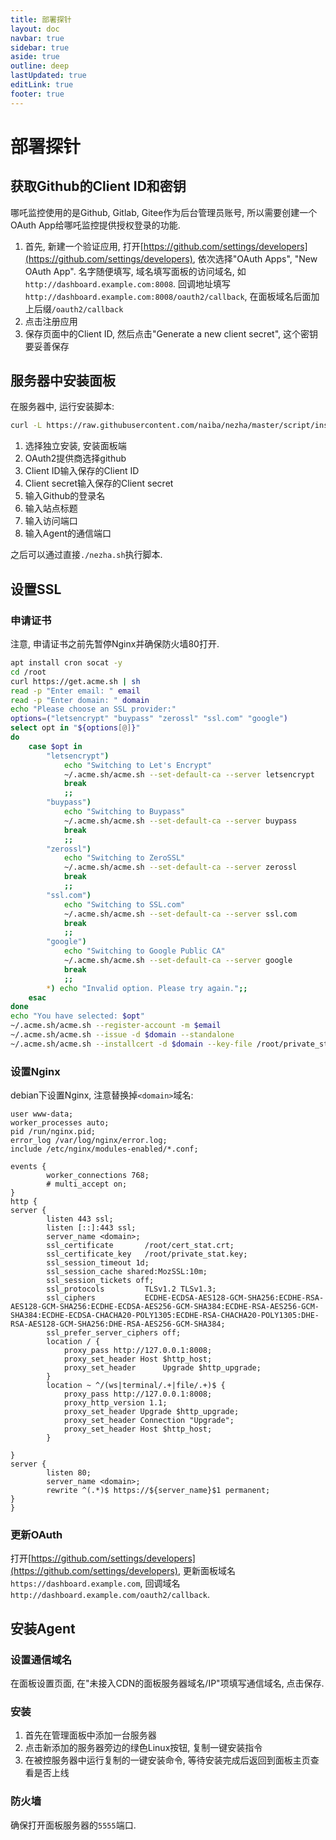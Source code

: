 ```yaml
---
title: 部署探针
layout: doc
navbar: true
sidebar: true
aside: true
outline: deep
lastUpdated: true
editLink: true
footer: true
---
```


# 部署探针

## 获取Github的Client ID和密钥

哪吒监控使用的是Github, Gitlab, Gitee作为后台管理员账号, 所以需要创建一个OAuth App给哪吒监控提供授权登录的功能.

1. 首先, 新建一个验证应用, 打开[https://github.com/settings/developers](https://github.com/settings/developers), 依次选择"OAuth Apps", "New OAuth App". 名字随便填写, 域名填写面板的访问域名, 如`http://dashboard.example.com:8008`. 回调地址填写`http://dashboard.example.com:8008/oauth2/callback`, 在面板域名后面加上后缀`/oauth2/callback`
2. 点击注册应用
3. 保存页面中的Client ID, 然后点击"Generate a new client secret", 这个密钥要妥善保存

## 服务器中安装面板

在服务器中, 运行安装脚本: 

```bash
curl -L https://raw.githubusercontent.com/naiba/nezha/master/script/install.sh -o nezha.sh && chmod +x nezha.sh && sudo ./nezha.sh
```

1. 选择独立安装, 安装面板端
2. OAuth2提供商选择github
3. Client ID输入保存的Client ID
4. Client secret输入保存的Client secret
5. 输入Github的登录名
6. 输入站点标题
7. 输入访问端口
8. 输入Agent的通信端口

之后可以通过直接`./nezha.sh`执行脚本.

## 设置SSL

### 申请证书

注意, 申请证书之前先暂停Nginx并确保防火墙80打开.

```bash
apt install cron socat -y
cd /root
curl https://get.acme.sh | sh
read -p "Enter email: " email
read -p "Enter domain: " domain
echo "Please choose an SSL provider:"
options=("letsencrypt" "buypass" "zerossl" "ssl.com" "google")
select opt in "${options[@]}"
do
    case $opt in
        "letsencrypt")
            echo "Switching to Let's Encrypt"
            ~/.acme.sh/acme.sh --set-default-ca --server letsencrypt
            break
            ;;
        "buypass")
            echo "Switching to Buypass"
            ~/.acme.sh/acme.sh --set-default-ca --server buypass
            break
            ;;
        "zerossl")
            echo "Switching to ZeroSSL"
            ~/.acme.sh/acme.sh --set-default-ca --server zerossl
            break
            ;;
        "ssl.com")
            echo "Switching to SSL.com"
            ~/.acme.sh/acme.sh --set-default-ca --server ssl.com
            break
            ;;
        "google")
            echo "Switching to Google Public CA"
            ~/.acme.sh/acme.sh --set-default-ca --server google
            break
            ;;
        *) echo "Invalid option. Please try again.";;
    esac
done
echo "You have selected: $opt"
~/.acme.sh/acme.sh --register-account -m $email
~/.acme.sh/acme.sh --issue -d $domain --standalone
~/.acme.sh/acme.sh --installcert -d $domain --key-file /root/private_stat.key --fullchain-file /root/cert_stat.crt
```

### 设置Nginx

debian下设置Nginx, 注意替换掉`<domain>`域名:

```
user www-data;
worker_processes auto;
pid /run/nginx.pid;
error_log /var/log/nginx/error.log;
include /etc/nginx/modules-enabled/*.conf;

events {
        worker_connections 768;
        # multi_accept on;
}
http {
server {
        listen 443 ssl;
        listen [::]:443 ssl;
        server_name <domain>;
        ssl_certificate       /root/cert_stat.crt;
        ssl_certificate_key   /root/private_stat.key;
        ssl_session_timeout 1d;
        ssl_session_cache shared:MozSSL:10m;
        ssl_session_tickets off;
        ssl_protocols         TLSv1.2 TLSv1.3;
        ssl_ciphers           ECDHE-ECDSA-AES128-GCM-SHA256:ECDHE-RSA-AES128-GCM-SHA256:ECDHE-ECDSA-AES256-GCM-SHA384:ECDHE-RSA-AES256-GCM-SHA384:ECDHE-ECDSA-CHACHA20-POLY1305:ECDHE-RSA-CHACHA20-POLY1305:DHE-RSA-AES128-GCM-SHA256:DHE-RSA-AES256-GCM-SHA384;
        ssl_prefer_server_ciphers off;
        location / {
            proxy_pass http://127.0.0.1:8008;
            proxy_set_header Host $http_host;
            proxy_set_header      Upgrade $http_upgrade;
        }
        location ~ ^/(ws|terminal/.+|file/.+)$ {
            proxy_pass http://127.0.0.1:8008;
            proxy_http_version 1.1;
            proxy_set_header Upgrade $http_upgrade;
            proxy_set_header Connection "Upgrade";
            proxy_set_header Host $http_host;
        }
        
}
server {
        listen 80;
        server_name <domain>;
        rewrite ^(.*)$ https://${server_name}$1 permanent;
}
}
```

### 更新OAuth

打开[https://github.com/settings/developers](https://github.com/settings/developers), 更新面板域名`https://dashboard.example.com`, 回调域名`http://dashboard.example.com/oauth2/callback`.

## 安装Agent

### 设置通信域名

在面板设置页面, 在"未接入CDN的面板服务器域名/IP"项填写通信域名, 点击保存.

### 安装

1. 首先在管理面板中添加一台服务器
2. 点击新添加的服务器旁边的绿色Linux按钮, 复制一键安装指令
3. 在被控服务器中运行复制的一键安装命令, 等待安装完成后返回到面板主页查看是否上线

### 防火墙

确保打开面板服务器的`5555`端口.
